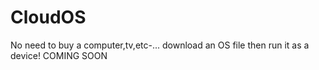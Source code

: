 # CloudOS
No need to buy a computer,tv,etc-... download an OS file then run it as a device!   COMING   SOON
